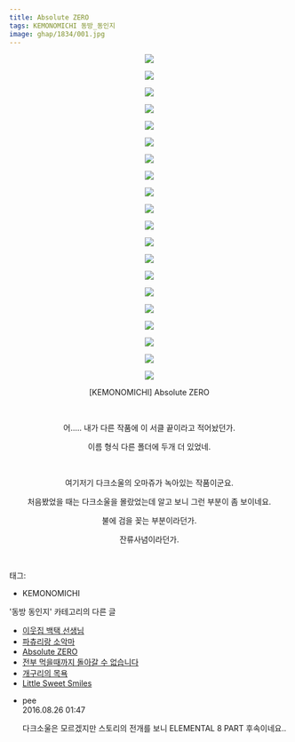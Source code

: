 ```yaml
---
title: Absolute ZERO
tags: KEMONOMICHI 동방_동인지
image: ghap/1834/001.jpg
---
```

<div class="article">
<p style="text-align: center; clear: none; float: none;"><img src="{{ site.nasurl }}/ghap/1834/001.jpg"/></p>
<p style="text-align: center; clear: none; float: none;"><img src="{{ site.nasurl }}/ghap/1834/002.jpg"/></p>
<p style="text-align: center; clear: none; float: none;"><img src="{{ site.nasurl }}/ghap/1834/003.jpg"/></p>
<p style="text-align: center; clear: none; float: none;"><img src="{{ site.nasurl }}/ghap/1834/004.jpg"/></p>
<p style="text-align: center; clear: none; float: none;"><img src="{{ site.nasurl }}/ghap/1834/005.jpg"/></p>
<p style="text-align: center; clear: none; float: none;"><img src="{{ site.nasurl }}/ghap/1834/006.jpg"/></p>
<p style="text-align: center; clear: none; float: none;"><img src="{{ site.nasurl }}/ghap/1834/007.jpg"/></p>
<p style="text-align: center; clear: none; float: none;"><img src="{{ site.nasurl }}/ghap/1834/008.jpg"/></p>
<p style="text-align: center; clear: none; float: none;"><img src="{{ site.nasurl }}/ghap/1834/009.jpg"/></p>
<p style="text-align: center; clear: none; float: none;"><img src="{{ site.nasurl }}/ghap/1834/010.jpg"/></p>
<p style="text-align: center; clear: none; float: none;"><img src="{{ site.nasurl }}/ghap/1834/011.jpg"/></p>
<p style="text-align: center; clear: none; float: none;"><img src="{{ site.nasurl }}/ghap/1834/012.jpg"/></p>
<p style="text-align: center; clear: none; float: none;"><img src="{{ site.nasurl }}/ghap/1834/013.jpg"/></p>
<p style="text-align: center; clear: none; float: none;"><img src="{{ site.nasurl }}/ghap/1834/014.jpg"/></p>
<p style="text-align: center; clear: none; float: none;"><img src="{{ site.nasurl }}/ghap/1834/015.jpg"/></p>
<p style="text-align: center; clear: none; float: none;"><img src="{{ site.nasurl }}/ghap/1834/016.jpg"/></p>
<p style="text-align: center; clear: none; float: none;"><img src="{{ site.nasurl }}/ghap/1834/017.jpg"/></p>
<p style="text-align: center; clear: none; float: none;"><img src="{{ site.nasurl }}/ghap/1834/018.jpg"/></p>
<p style="text-align: center; clear: none; float: none;"><img src="{{ site.nasurl }}/ghap/1834/019.jpg"/></p>
<p style="text-align: center; clear: none; float: none;"><img src="{{ site.nasurl }}/ghap/1834/020.jpg"/></p>
<p style="text-align: center; clear: none; float: none;">[KEMONOMICHI] Absolute ZERO</p>
<p style="text-align: center; clear: none; float: none;"><br/></p>
<p style="text-align: center; clear: none; float: none;">어..... 내가 다른 작품에 이 서클 끝이라고 적어놨던가.</p>
<p style="text-align: center; clear: none; float: none;">이름 형식 다른 폴더에 두개 더 있었네.</p>
<p style="text-align: center; clear: none; float: none;"><br/></p>
<p style="text-align: center; clear: none; float: none;">여기저기 다크소울의 오마쥬가 녹아있는 작품이군요.</p>
<p style="text-align: center; clear: none; float: none;">처음봤었을 때는 다크소울을 몰랐었는데 알고 보니 그런 부분이 좀 보이네요.</p>
<p style="text-align: center; clear: none; float: none;">불에 검을 꽂는 부분이라던가.</p>
<p style="text-align: center; clear: none; float: none;">잔류사념이라던가.</p>
<p><br/></p>
</div><div class="tagTrail">
<p>태그: </p>
<ul>
<li>KEMONOMICHI</li>
</ul>
</div><div class="another">
<p>'동방 동인지' 카테고리의 다른 글</p>
<ul>
<li><a href="/2016-08-26-ghap_1837">이웃집 백택 선생님</a></li>
<li><a href="/2016-08-26-ghap_1835">파츄리랑 소악마</a></li>
<li><a href="/2016-08-25-ghap_1834">Absolute ZERO</a></li>
<li><a href="/2016-08-25-ghap_1826">전부 먹을때까지 돌아갈 수 없습니다</a></li>
<li><a href="/2016-08-25-ghap_1825">개구리의 목욕</a></li>
<li><a href="/2016-08-25-ghap_1824">Little Sweet Smiles</a></li>
</ul>
</div><div class="cb_module cb_fluid">
<div class="cb_wrt cb_profile">
<div class="comment">
<ul>
<li class="cb_thumb_off" id="comment14790486">
<div class="cb_comment_area">
<div class="cb_info_area">
<div class="cb_section">
<span class="cb_nick_name">pee</span>
</div>
<div class="cb_section">
<span class="cb_date">2016.08.26 01:47 </span>
</div>
</div>
<div class="cb_dsc_comment">
<p class="cb_dsc">
											다크소울은 모르겠지만 스토리의 전개를 보니 ELEMENTAL 8 PART 후속이네요..
										</p>
</div>
</div></li>
</ul>
</div>
</div><!-- commentList close -->
</div>